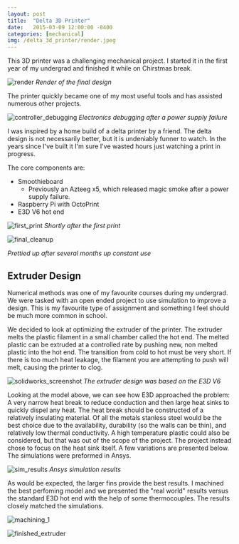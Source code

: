 ```yaml
---
layout: post
title:  "Delta 3D Printer"
date:   2015-03-09 12:00:00 -0400
categories: [mechanical]
img: /delta_3d_printer/render.jpeg
---
```


This 3D printer was a challenging mechanical project. I started it in the first year of my undergrad and finished it while on Chirstmas break. 

![render](/assets/delta_3d_printer/render.jpeg)
*Render of the final design*

The printer quickly became one of my most useful tools and has assisted numerous other projects.

![controller_debugging](/assets/delta_3d_printer/controller_debug.png)
*Electronics debugging after a power supply failure*

I was inspired by a home build of a delta printer by a friend. The delta design is not necessarily better, but it is undeniably funner to watch. In the years since I've built it I'm sure I've wasted hours just watching a print in progress.

The core components are:
- Smoothieboard
    - Previously an Azteeg x5, which released magic smoke after a power supply failure.
- Raspberry Pi with OctoPrint
- E3D V6 hot end

![first_print](/assets/delta_3d_printer/first_print.jpeg)
*Shortly after the first print*

![final_cleanup](/assets/delta_3d_printer/final_cleanup.png)

<!-- blank space needed to prevent wrapping on caption -->
*Prettied up after several months up constant use*

## Extruder Design 

Numerical methods was one of my favourite courses during my undergrad. We were tasked with an open ended project to use simulation to improve a design. This is my favourite type of assignment and something I feel should be much more common in school. 

We decided to look at optimizing the extruder of the printer. The extruder melts the plastic filament in a small chamber called the hot end. The melted plastic can be extruded at a controlled rate by pushing new, non melted plastic into the hot end. The transition from cold to hot must be very short. If there is too much heat leakage, the filament you are attempting to push will melt, causing the printer to clog.

![solidworks_screenshot](/assets/3d_printer_extruder_optimization/solidworks_screenshot.png)
*The extruder design was based on the E3D V6*

Looking at the model above, we can see how E3D approached the problem: A very narrow heat break to reduce conduction and then large heat sinks to quickly dispel any heat. The heat break should be constructed of a relatively insulating material. Of all the metals stanless steel would be the best choice due to the availability, durability (so the walls can be thin), and relatively low thermal conductivity. A high temperature plastic could also be considered, but that was out of the scope of the project. The project instead chose to focus on the heat sink itself. A few variations are presented below. The simulations were preformed in Ansys. 

![sim_results](/assets/3d_printer_extruder_optimization/sim_results.png)
*Ansys simulation results*

As would be expected, the larger fins provide the best results. I machined the best perfoming model and we presented the "real world" results versus the standard E3D hot end with the help of some thermocouples. The results closely matched the simulations. 


![machining_1](/assets/3d_printer_extruder_optimization/machining_1.jpeg)

![finished_extruder](/assets/3d_printer_extruder_optimization/finished.jpeg)


